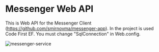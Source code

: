 # Messenger Web API

This is Web API for the Messenger Client (https://github.com/smirnovma/messenger-app). In the project is used Code First EF. You must change "SqlConnection" in Web.config.

![messenger-service](https://cloud.githubusercontent.com/assets/23377363/23742316/6969a640-04bd-11e7-9809-c6cd094a14fe.PNG)
